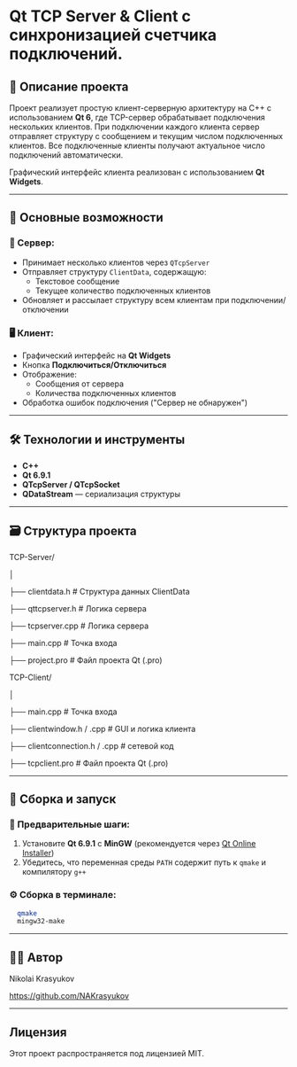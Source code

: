 # Qt TCP Server & Client с синхронизацией счетчика подключений.

## 📌 Описание проекта

Проект реализует простую клиент-серверную архитектуру на C++ с использованием **Qt 6**, где TCP-сервер обрабатывает подключения нескольких клиентов. При подключении каждого клиента сервер отправляет структуру с сообщением и текущим числом подключенных клиентов. Все подключенные клиенты получают актуальное число подключений автоматически.

Графический интерфейс клиента реализован с использованием **Qt Widgets**.

---

## 🧩 Основные возможности

### 🔌 Сервер:
- Принимает несколько клиентов через `QTcpServer`
- Отправляет структуру `ClientData`, содержащую:
  - Текстовое сообщение
  - Текущее количество подключенных клиентов
- Обновляет и рассылает структуру всем клиентам при подключении/отключении

### 🖥️ Клиент:
- Графический интерфейс на **Qt Widgets**
- Кнопка **Подключиться/Отключиться**
- Отображение:
  - Сообщения от сервера
  - Количества подключенных клиентов
- Обработка ошибок подключения ("Сервер не обнаружен")

---

## 🛠️ Технологии и инструменты

- **C++**
- **Qt 6.9.1**
- **QTcpServer / QTcpSocket**
- **QDataStream** — сериализация структуры

---

## 🗃️ Структура проекта

  TCP-Server/
  
  │
  
  ├── clientdata.h # Структура данных ClientData
  
  ├── qttcpserver.h # Логика сервера

  ├── tcpserver.cpp # Логика сервера
  
  ├── main.cpp # Точка входа
  
  ├── project.pro # Файл проекта Qt (.pro)

  

  TCP-Client/
  
  │
  
  ├── main.cpp # Точка входа
  
  ├── clientwindow.h / .cpp # GUI и логика клиента
  
  ├── clientconnection.h / .cpp # сетевой код
  
  ├── tcpclient.pro # Файл проекта Qt (.pro)
  

---

## 🚀 Сборка и запуск

### 🔧 Предварительные шаги:
1. Установите **Qt 6.9.1** с **MinGW** (рекомендуется через [Qt Online Installer](https://www.qt.io/download))
2. Убедитесь, что переменная среды `PATH` содержит путь к `qmake` и компилятору `g++`

### ⚙️ Сборка в терминале:
```bash
  qmake
  mingw32-make
```

---

## 👨‍💻 Автор

Nikolai Krasyukov

https://github.com/NAKrasyukov

---

## Лицензия

Этот проект распространяется под лицензией MIT.
